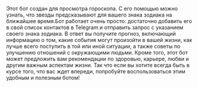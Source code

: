 Этот бот создан для просмотра гороскопа.
С его помощью можно узнать, что звезды предсказывают для вашего знака зодиака на ближайшее время.Бот работает очень просто: достаточно добавить его в свой список контактов в Telegram и отправить запрос с указанием своего знака зодиака. В ответ вы получите  прогноз, включающий информацию о том, какие события могут произойти в вашей жизни, как лучше всего поступить в той или иной ситуации, а также советы по улучшению отношений с окружающими людьми.
Кроме того, этот бот может предложить вам рекомендации по здоровью, карьере, любви и другим важным аспектам жизни. Так что если вы хотите всегда быть в курсе того, что вас ждет впереди, попробуйте воспользоваться этим удобным и полезным ботом!


